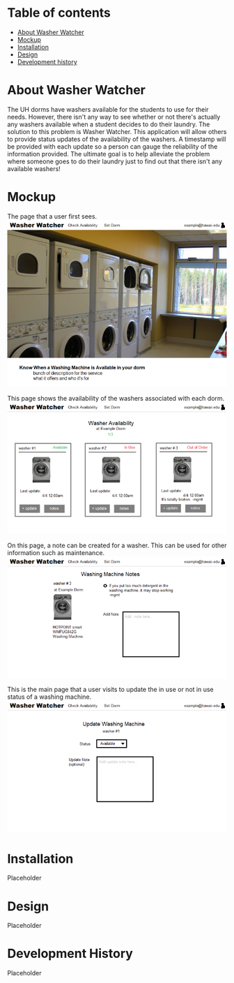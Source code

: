 # Table of contents

* [About Washer Watcher](#about-washer-watcher)
* [Mockup](#mockup)
* [Installation](#installation)
* [Design](#design)
* [Development history](#development-history)

# About Washer Watcher
The UH dorms have washers available for the students to use for their needs. However, there isn't any way to see whether or not there's actually any washers available when a student decides to do their laundry. The solution to this problem is Washer Watcher. This application will allow others to provide status updates of the availability of the washers. A timestamp will be provided with each update so a person can gauge the reliability of the information provided. The ultimate goal is to help alleviate the problem where someone goes to do their laundry just to find out that there isn't any available washers!

# Mockup
The page that a user first sees.
![](images/home-page.png)

This page shows the availability of the washers associated with each dorm.
![](images/washer-availability.png)

On this page, a note can be created for a washer. This can be used for other information such as maintenance.
![](images/washer-notes.png)

This is the main page that a user visits to update the in use or not in use status of a washing machine.
![](images/washer-update.png)

# Installation
Placeholder

# Design
Placeholder

# Development History
Placeholder
